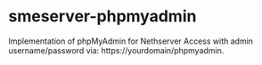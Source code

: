 smeserver-phpmyadmin
====================
Implementation of phpMyAdmin for Nethserver
Access with admin username/password via: https://yourdomain/phpmyadmin.
